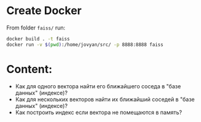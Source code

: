 # Create Docker

From folder `faiss/` run:
```bash
docker build . -t faiss
docker run -v $(pwd):/home/jovyan/src/ -p 8888:8888 faiss
```

# Content:
- Как для одного вектора найти его ближайшего соседа в "базе данных" (индексе)?
- Как для нескольких векторов найти их ближайший соседей в "базе данных" (индексе)?
- Как построить индекс если вектора не помещаются в память?
